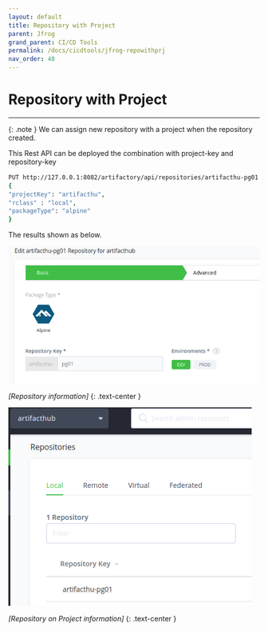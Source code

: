 ```yaml
---
layout: default
title: Repository with Project
parent: Jfrog
grand_parent: CI/CD Tools 
permalink: /docs/cicdtools/jfrog-repowithprj
nav_order: 40
---
```


# Repository with Project


---


{: .note }
We can assign new repository with a project when the repository created.

This Rest API can be deployed the combination with project-key and repository-key 

```bash
PUT http://127.0.0.1:8082/artifactory/api/repositories/artifacthu-pg01
{
"projectKey": "artifacthu",
"rclass" : "local",
"packageType": "alpine"
}
```

The results shown as below.

![](/assets/images/jfrogrepoprj1.png)

*[Repository information]*
{: .text-center }


![](/assets/images/jfrogrepoprj2.png)

*[Repository on Project information]*
{: .text-center }
